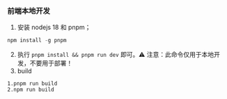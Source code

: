 ### 前端本地开发

1. 安装 nodejs 18 和 pnpm；
```javascript
npm install -g pnpm 
```
2. 执行 `pnpm install && pnpm run dev` 即可。⚠️ 注意：此命令仅用于本地开发，不要用于部署！
3. build
```
1.pnpm run build
2.npm run build
```